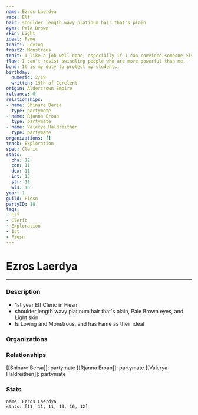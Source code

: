 ```yaml
---
name: Ezros Laerdya
race: Elf
hair: shoulder length wavy platinum hair that's plain
eyes: Pale Brown
skin: Light
ideal: Fame
trait1: Loving
trait2: Monstrous
trait: I like a job well done, especially if I can convince someone else to do it.
flaw: I can't resist swindling people who are more powerful than me.
bond: It is my duty to protect my students.
birthday:
  numeric: 2/19
  written: 19th of Corelent
origin: Aldercrown Empire
relvance: 0
relationships:
- name: Shinare Bersa
  type: partymate
- name: Rjanna Eroan
  type: partymate
- name: Valerya Haldreithen
  type: partymate
organizations: []
track: Exploration
spec: Cleric
stats:
  cha: 12
  con: 11
  dex: 11
  int: 13
  str: 11
  wis: 16
year: 1
guild: Fiesn
partyID: 18
tags:
- Elf
- Cleric
- Exploration
- 1st
- Fiesn
---
```

# Ezros Laerdya
---
### Description
- 1st year Elf Cleric in Fiesn
- shoulder length wavy platinum hair that's plain, Pale Brown eyes, and Light skin
- Is Loving and Monstrous, and has Fame as their ideal

### Organizations
### Relationships
[[Shinare Bersa]]: partymate
[[Rjanna Eroan]]: partymate
[[Valerya Haldreithen]]: partymate
### Stats
```statblock
name: Ezros Laerdya
stats: [11, 11, 11, 13, 16, 12]
```